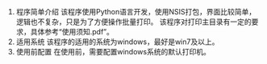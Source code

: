1. 程序简单介绍
该程序使用Python语言开发，使用NSIS打包，界面比较简单，逻辑也不复杂，只是为了方便操作批量打印。
该程序对打印主目录有一定的要求，具体参考“使用须知.pdf”。
2. 适用系统
该程序的适用的系统为windows，最好是win7及以上。
3. 使用前配置
在使用前，需要配置windows系统的默认打印机。


